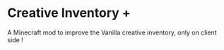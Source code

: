 # Creative Inventory +
A Minecraft mod to improve the Vanilla creative inventory, only on client side !

